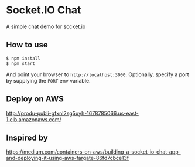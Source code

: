 # Socket.IO Chat

A simple chat demo for socket.io

## How to use

```
$ npm install
$ npm start
```

And point your browser to `http://localhost:3000`. Optionally, specify
a port by supplying the `PORT` env variable.

## Deploy on AWS

http://produ-publi-gfxnl2sg5uyh-1678785066.us-east-1.elb.amazonaws.com/

## Inspired by 

https://medium.com/containers-on-aws/building-a-socket-io-chat-app-and-deploying-it-using-aws-fargate-86fd7cbce13f
